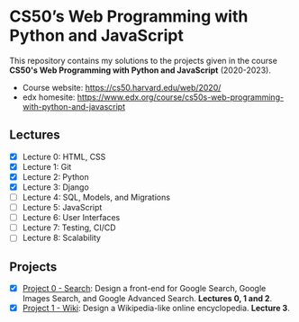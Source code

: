 # CS50’s Web Programming with Python and JavaScript
This repository contains my solutions to the projects given in the course **CS50's Web Programming with Python and JavaScript** (2020-2023).

- Course website: https://cs50.harvard.edu/web/2020/
- edx homesite: https://www.edx.org/course/cs50s-web-programming-with-python-and-javascript
## Lectures
- [x] Lecture 0: HTML, CSS
- [x] Lecture 1: Git
- [x] Lecture 2: Python
- [x] Lecture 3: Django
- [ ] Lecture 4: SQL, Models, and Migrations
- [ ] Lecture 5: JavaScript
- [ ] Lecture 6: User Interfaces
- [ ] Lecture 7: Testing, CI/CD
- [ ] Lecture 8: Scalability

## Projects
- [x] [Project 0 - Search](https://cs50.harvard.edu/web/2020/projects/0/search/): Design a front-end for Google Search, Google Images Search, and Google Advanced Search. **Lectures 0, 1 and 2**.
- [x] [Project 1 - Wiki](https://cs50.harvard.edu/web/2020/projects/1/wiki/): Design a Wikipedia-like online encyclopedia. **Lecture 3**.